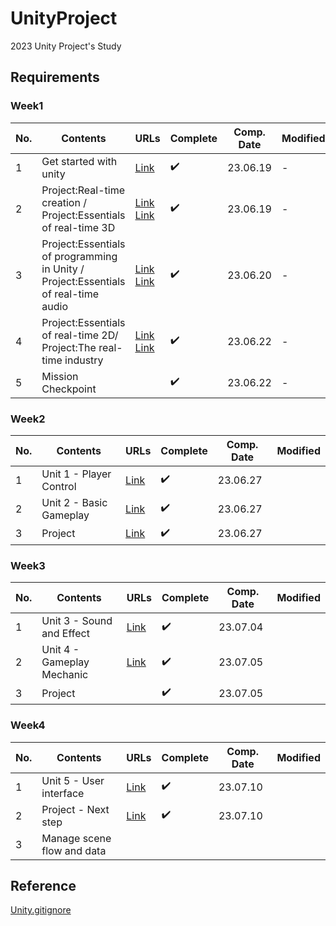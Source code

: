 # UnityProject


 2023 Unity Project's Study


## Requirements

### Week1

|No. |Contents |URLs |Complete | Comp. Date | Modified |
|---|---|---|---|---|---|
| 1 | Get started with unity | [Link](https://seonghun120614.tistory.com/153) | ✔️ | 23.06.19 | - |
| 2 | Project:Real-time creation / Project:Essentials of real-time 3D | [Link](https://seonghun120614.tistory.com/155)<br>[Link](https://seonghun120614.tistory.com/156) | ✔️ | 23.06.19 | - |
| 3 | Project:Essentials of programming in Unity / Project:Essentials of real-time audio | [Link](https://seonghun120614.tistory.com/157)<br>[Link](https://seonghun120614.tistory.com/158) | ✔️ | 23.06.20 | - |
| 4 | Project:Essentials of real-time 2D/ Project:The real-time industry | [Link](https://seonghun120614.tistory.com/159)<br>[Link](https://seonghun120614.tistory.com/160) | ✔️ | 23.06.22 | - |
| 5 | Mission Checkpoint | | ✔️ | 23.06.22 | - |

### Week2

|No. |Contents |URLs |Complete | Comp. Date | Modified |
|---|---|---|---|---|---|
| 1 | Unit 1 - Player Control | [Link](https://seonghun120614.tistory.com/162) | ✔️ | 23.06.27 |  |
| 2 | Unit 2 - Basic Gameplay | [Link](https://seonghun120614.tistory.com/163) | ✔️ | 23.06.27 |  |
| 3 | Project | [Link](https://github.com/seonghun120614/UnityProject) | ✔️ | 23.06.27 |  |

### Week3

|No. |Contents |URLs |Complete | Comp. Date | Modified |
|---|---|---|---|---|---|
| 1 | Unit 3 - Sound and Effect | [Link]() | ✔️ | 23.07.04 |  |
| 2 | Unit 4 - Gameplay Mechanic | [Link]() | ✔️ | 23.07.05 |  |
| 3 | Project |  | ✔️ | 23.07.05 |  |

### Week4

|No. |Contents |URLs |Complete | Comp. Date | Modified |
|---|---|---|---|---|---|
| 1 | Unit 5 - User interface | [Link]() | ✔️ | 23.07.10 |  |
| 2 | Project - Next step | [Link]() | ✔️ | 23.07.10 |  |
| 3 | Manage scene flow and data |  |  |  |  |

## Reference


[Unity.gitignore](https://github.com/github/gitignore/blob/main/Unity.gitignore)
